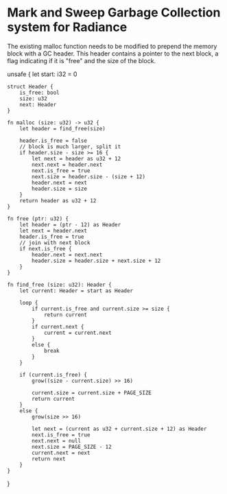 # Mark and Sweep Garbage Collection system for Radiance

The existing malloc function needs to be modified to prepend the memory block with a GC header. This header contains a pointer to the next block, a flag indicating if it is "free" and the size of the block.

unsafe {
	let start: i32 = 0

	struct Header {
		is_free: bool
		size: u32
		next: Header
	}

	fn malloc (size: u32) -> u32 {
		let header = find_free(size)

		header.is_free = false
		// block is much larger, split it
		if header.size - size >= 16 {
			let next = header as u32 + 12
			next.next = header.next
			next.is_free = true
			next.size = header.size - (size + 12)
			header.next = next
			header.size = size 
		}
		return header as u32 + 12
	}

	fn free (ptr: u32) {
		let header = (ptr - 12) as Header
		let next = header.next
		header.is_free = true
		// join with next block
		if next.is_free { 
			header.next = next.next
			header.size = header.size + next.size + 12
		}
	}

	fn find_free (size: u32): Header {
		let current: Header = start as Header

		loop {
			if current.is_free and current.size >= size {
				return current
			}
			if current.next {
				current = current.next
			}
			else {
				break
			}
		}

		if (current.is_free) {
			grow((size - current.size) >> 16)

			current.size = current.size + PAGE_SIZE
			return current
		}
		else {
			grow(size >> 16)

			let next = (current as u32 + current.size + 12) as Header
			next.is_free = true
			next.next = null
			next.size = PAGE_SIZE - 12
			current.next = next
			return next
		}
	}
}